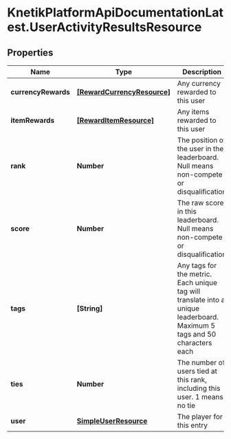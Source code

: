 # KnetikPlatformApiDocumentationLatest.UserActivityResultsResource

## Properties
Name | Type | Description | Notes
------------ | ------------- | ------------- | -------------
**currencyRewards** | [**[RewardCurrencyResource]**](RewardCurrencyResource.md) | Any currency rewarded to this user | [optional] 
**itemRewards** | [**[RewardItemResource]**](RewardItemResource.md) | Any items rewarded to this user | [optional] 
**rank** | **Number** | The position of the user in the leaderboard. Null means non-compete or disqualification | [optional] 
**score** | **Number** | The raw score in this leaderboard. Null means non-compete or disqualification | [optional] 
**tags** | **[String]** | Any tags for the metric. Each unique tag will translate into a unique leaderboard. Maximum 5 tags and 50 characters each | [optional] 
**ties** | **Number** | The number of users tied at this rank, including this user. 1 means no tie | [optional] 
**user** | [**SimpleUserResource**](SimpleUserResource.md) | The player for this entry | 



